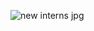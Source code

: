 ![new interns jpg](https://user-images.githubusercontent.com/61964458/79018973-0f813880-7b6d-11ea-94c6-6ad14c33a0a5.JPG)
